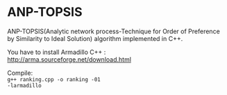 ANP-TOPSIS
===================

ANP-TOPSIS(Analytic network process-Technique for Order of Preference by Similarity to Ideal Solution) algorithm implemented in C++.

You have to install Armadillo C++ : http://arma.sourceforge.net/download.html


Compile: <br>
<code>g++ ranking.cpp -o ranking -01 -larmadillo</code>
